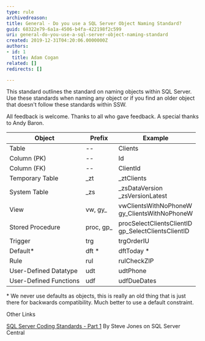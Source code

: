 ```yaml
---
type: rule
archivedreason: 
title: General - Do you use a SQL Server Object Naming Standard?
guid: 68322e79-6a1a-4506-b4fa-422198f2c599
uri: general-do-you-use-a-sql-server-object-naming-standard
created: 2019-12-31T04:20:06.0000000Z
authors:
- id: 1
  title: Adam Cogan
related: []
redirects: []

---
```


This standard outlines the standard on naming objects within SQL Server. Use these standards when naming any object or if you find an older object that doesn't follow these standards within SSW.

<!--endintro-->

All feedback is welcome. Thanks to all who gave feedback. A special thanks to Andy Baron.



| **Object** <br> |  **Prefix** <br> |  **Example** <br> |
| --- | --- | --- |
| Table<br> | --<br> | Clients<br> |
| Column (PK)<br> | --<br> | Id<br> |
| Column (FK)<br> | --<br> | ClientId<br> |
| Temporary Table<br> | \_zt<br> | \_ztClients<br> |
| System Table<br> | \_zs<br> | \_zsDataVersion<br>\_zsVersionLatest<br> |
| View<br> | vw, gy\_<br> | vwClientsWithNoPhoneW<br>gy\_ClientsWithNoPhoneW<br> |
| Stored Procedure<br> | proc, gp\_<br> | procSelectClientsClientID<br>gp\_SelectClientsClientID<br> |
| Trigger<br> | trg<br> | trgOrderIU<br> |
| Default\*<br> | dft \*<br> | dftToday \*<br> |
| Rule<br> | rul<br> | rulCheckZIP<br> |
| User-Defined Datatype<br> | udt<br> | udtPhone<br> |
| User-Defined Functions<br> | udf<br> | udfDueDates<br> |


\* We never use defaults as objects, this is really an old thing that is just there for backwards compatibility. Much better to use a default constraint.



Other Links

[SQL Server Coding Standards - Part 1](https&#58;//www.ssw.com.au/ssw/Redirect/SQLServer/SQLServerCentralcodingstandardspart1.htm)
By Steve Jones on SQL Server Central
